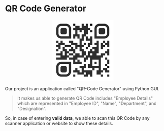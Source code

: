 #                                       QR Code Generator

<p align="center">
  <img src="https://github.com/RamziMuhammad/QR-Code-Generator/blob/main/Assets/QR-Code.png" style="width:200px;"/>
</p>

Our project is an application called "QR-Code Generator" using Python GUI.

> It makes us able to generate QR Code includes "Employee Details" which are represented in "Employee ID", "Name", "Department", and "Designation".

So, in case of entering **valid data**, we able to scan this QR Code by any scanner application or website to show these details.